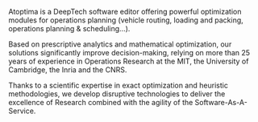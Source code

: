 Atoptima is a DeepTech software editor offering powerful optimization modules for operations planning (vehicle routing, loading and packing, operations planning & scheduling…).

Based on prescriptive analytics and mathematical optimization, our solutions significantly improve decision-making, relying on more than 25 years of experience in Operations Research at the MIT, the University of Cambridge, the Inria and the CNRS.

Thanks to a scientific expertise in exact optimization and heuristic methodologies, we develop disruptive technologies to deliver the excellence of Research combined with the agility of the Software-As-A-Service.
